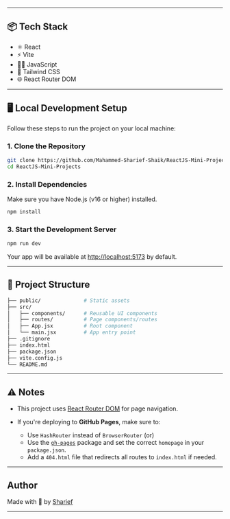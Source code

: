
---

## 📦 Tech Stack

- ⚛️ React
- ⚡ Vite
- 🧑‍💻 JavaScript
- 💅 Tailwind CSS
- 🌐 React Router DOM

---

## 🖥️ Local Development Setup

Follow these steps to run the project on your local machine:

### 1. Clone the Repository

```bash
git clone https://github.com/Mahammed-Sharief-Shaik/ReactJS-Mini-Projects.git
cd ReactJS-Mini-Projects
````

### 2. Install Dependencies

Make sure you have Node.js (v16 or higher) installed.

```bash
npm install
```

### 3. Start the Development Server

```bash
npm run dev
```

Your app will be available at [http://localhost:5173](http://localhost:5173) by default.

---

## 📁 Project Structure

```bash
├── public/              # Static assets
├── src/                 
│   ├── components/      # Reusable UI components
│   ├── routes/          # Page components/routes
│   ├── App.jsx          # Root component
│   └── main.jsx         # App entry point
├── .gitignore
├── index.html
├── package.json
├── vite.config.js
└── README.md
```

---

## ⚠️ Notes

* This project uses [React Router DOM](https://reactrouter.com/) for page navigation.
* If you're deploying to **GitHub Pages**, make sure to:

  * Use `HashRouter` instead of `BrowserRouter` (or)
  * Use the [`gh-pages`](https://www.npmjs.com/package/gh-pages) package and set the correct `homepage` in your `package.json`.
  * Add a `404.html` file that redirects all routes to `index.html` if needed.

---

##  Author

Made with 🤍 by [Sharief](https://github.com/Mahammed-Sharief-Shaik)

---


